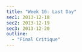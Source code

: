 ```yaml
---
title: "Week 16: Last Day"
sec1: 2013-12-18
sec2: 2013-12-19
sec3: 2013-12-20
outline:
  - "Final Critique"
---
```


